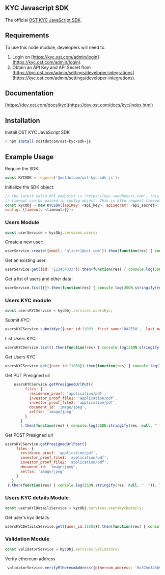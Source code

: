 ## KYC Javascript SDK

The official [OST KYC JavaScript SDK](https://dev.ost.com/docs/kyc/index.html).

## Requirements


To use this node module, developers will need to:
1. Login on [https://kyc.ost.com/admin/login](https://kyc.ost.com/admin/login).
2. Obtain an API Key and API Secret from [https://kyc.ost.com/admin/settings/developer-integrations](https://kyc.ost.com/admin/settings/developer-integrations).

## Documentation

[https://dev.ost.com/docs/kyc](https://dev.ost.com/docs/kyc/index.html)

## Installation

Install OST KYC JavaScript SDK

```bash
> npm install @ostdotcom/ost-kyc-sdk-js
```

## Example Usage

Require the SDK:

```node.js
const KYCSDK = require('@ostdotcom/ost-kyc-sdk-js');
```

Initialize the SDK object:

```node.js
// the latest valid API endpoint is "https://kyc.sandboxost.com", this may change in the future
// timeout can be passed in config object. This is http request timeout.(In seconds)
const kycObj = new KYCSDK({apiKey: <api_key>, apiSecret: <api_secret>, apiEndpoint: <api_endpoint>, 
config: {timeout: <timeout>}});
```

### Users Module 

```node.js
const userService = kycObj.services.users;
```

Create a new user:

```node.js
userService.create({email: 'alice+1@ost.com'}).then(function(res) { console.log(JSON.stringify(res)); }).catch(function(err) { console.log(JSON.stringify(err)); });
```


Get an existing user:

```node.js
userService.get({id: '123454333'}).then(function(res) { console.log(JSON.stringify(res)); }).catch(function(err) { console.log(JSON.stringify(err)); });
```

Get a list of users and other data:

```node.js
userService.list({}).then(function(res) { console.log(JSON.stringify(res)); }).catch(function(err) { console.log(JSON.stringify(err)); });
```

### Users KYC module 

```node.js
const usersKYCService = kycObj.services.usersKyc;
```

Submit KYC:

```node.js
usersKYCService.submitKyc({user_id:11003, first_name:'RAJESH',  last_name:'KUMAR',  birthdate:'29/07/1992', country:'INDIA', nationality:'INDIAN', document_id_number:'ADDHBDHBSH', document_id_file_path:'10/i/4ae058629d4b384edcda8decdfbf0dd1', selfie_file_path:'10/i/4ae058629d4b384edcda8decdfbf0dd2', ethereum_address:'0x04d39e0b112c20917868ffd5c42372ecc5df577b',estimated_participation_amount:'1.2',residence_proof_file_path:'10/i/4ae058629d4b384edcda8decdfbf0dd3',investor_proof_files_path: ['10/i/4ae058629d4b384edcda8decdfbf0da1', '10/i/4ae058629d4b384edcda8decdfbf0da2'], city:'pune',street_address:'hadapsar',postal_code:'411028',state:'maharashtra'}).then(function(res) { console.log(JSON.stringify(res)); }).catch(function(err) { console.log(JSON.stringify(err)); });
```

List Users KYC:

```node.js
usersKYCService.list().then(function(res) { console.log(JSON.stringify(res)); }).catch(function(err) { console.log(JSON.stringify(err)); });
```

Get Users KYC

```node.js
usersKYCService.get({user_id:11003}).then(function(res) { console.log(JSON.stringify(res)); }).catch(function(err) { console.log(JSON.stringify(err)); });
```



Get PUT Presigned url

```node.js
    usersKYCService.getPresignedUrlPut({
         files: {
           residence_proof: 'application/pdf',
           investor_proof_file1: 'application/pdf',
           investor_proof_file2: 'application/pdf',
           document_id: 'image/jpeg',
           selfie: 'image/jpeg'
         }
       }
       ).then(function(res) { console.log(JSON.stringify(res, null, "  ")); }).catch(function(err) { console.log(JSON.stringify(err)); });
```


Get POST Presigned url

```node.js
usersKYCService.getPresignedUrlPost({
     files: {
       residence_proof: 'application/pdf',
       investor_proof_file1: 'application/pdf',
       investor_proof_file2: 'application/pdf',
       document_id: 'image/jpeg',
       selfie: 'image/jpeg'
     }
   }
 ).then(function(res) { console.log(JSON.stringify(res, null, "  ")); }).catch(function(err) { console.log(JSON.stringify(err)); });
```




### Users KYC details Module 

```node.js
const usersKYCDetailsService = kycObj.services.usersKycDetails;
```

Get user's kyc details

```node.js
usersKYCDetailsService.get({user_id:11003}).then(function(res) { console.log(JSON.stringify(res)); }).catch(function(err) { console.log(JSON.stringify(err)); });
```

### Validation Module 
    

```node.js
const validatorService = kycObj.services.validators;
```

Verify ethereum address

```node.js
 validatorService.verifyEthereumAddress({ethereum_address: '0x32be343b94f860124dc4fee278fdcbd38c102d88'}).then(function(res) { console.log(JSON.stringify(res)); }).catch(function(err) { console.log(JSON.stringify(err)); });
```
 